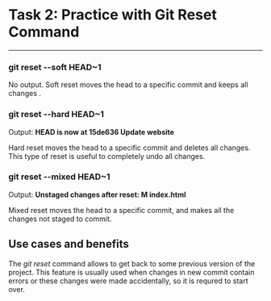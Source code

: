 # Task 2: Practice with Git Reset Command
---
### git reset --soft HEAD~1

No output.
Soft reset moves the head to a specific commit and keeps all changes .

### git reset --hard HEAD~1

Output: 
**HEAD is now at 15de636 Update website**

Hard reset moves the head to a specific commit and deletes all changes. This type of reset is useful to completely undo all changes. 


### git reset --mixed HEAD~1
Output:
**Unstaged changes after reset:
M   index.html**

Mixed reset moves the head to a specific commit, and makes all the changes not staged to commit.

## Use cases and benefits
The *git reset* command allows to get back to some previous version of the project. This feature is usually used when changes in new commit contain errors or these changes were made accidentally, so it is requred to start over.
